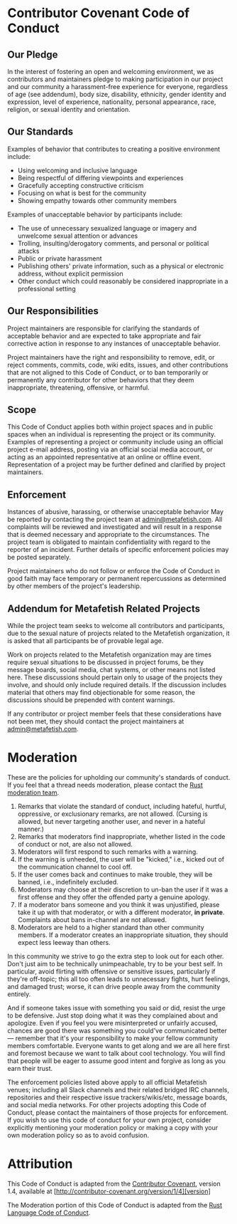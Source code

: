 # Contributor Covenant Code of Conduct

## Our Pledge

In the interest of fostering an open and welcoming environment, we as
contributors and maintainers pledge to making participation in our
project and our community a harassment-free experience for everyone,
regardless of age (see addendum), body size, disability, ethnicity,
gender identity and expression, level of experience, nationality,
personal appearance, race, religion, or sexual identity and
orientation.

## Our Standards

Examples of behavior that contributes to creating a positive
environment include:

* Using welcoming and inclusive language
* Being respectful of differing viewpoints and experiences
* Gracefully accepting constructive criticism
* Focusing on what is best for the community
* Showing empathy towards other community members

Examples of unacceptable behavior by participants include:

* The use of unnecessary sexualized language or imagery and unwelcome
  sexual attention or advances
* Trolling, insulting/derogatory comments, and personal or political
  attacks
* Public or private harassment
* Publishing others' private information, such as a physical or
  electronic address, without explicit permission
* Other conduct which could reasonably be considered inappropriate in
  a professional setting

## Our Responsibilities

Project maintainers are responsible for clarifying the standards of
acceptable behavior and are expected to take appropriate and fair
corrective action in response to any instances of unacceptable
behavior.

Project maintainers have the right and responsibility to remove, edit,
or reject comments, commits, code, wiki edits, issues, and other
contributions that are not aligned to this Code of Conduct, or to ban
temporarily or permanently any contributor for other behaviors that
they deem inappropriate, threatening, offensive, or harmful.

## Scope

This Code of Conduct applies both within project spaces and in public
spaces when an individual is representing the project or its
community. Examples of representing a project or community include
using an official project e-mail address, posting via an official
social media account, or acting as an appointed representative at an
online or offline event. Representation of a project may be further
defined and clarified by project maintainers.

## Enforcement

Instances of abusive, harassing, or otherwise unacceptable behavior
May be reported by contacting the project team at
admin@metafetish.com. All complaints will be reviewed and investigated
and will result in a response that is deemed necessary and appropriate
to the circumstances. The project team is obligated to maintain
confidentiality with regard to the reporter of an incident. Further
details of specific enforcement policies may be posted separately.

Project maintainers who do not follow or enforce the Code of Conduct
in good faith may face temporary or permanent repercussions as
determined by other members of the project's leadership.

## Addendum for Metafetish Related Projects

While the project team seeks to welcome all contributors and
participants, due to the sexual nature of projects related to the
Metafetish organization, it is asked that all participants be of
provable legal age.

Work on projects related to the Metafetish organization may are times
require sexual situations to be discussed in project forums, be they
message boards, social media, chat systems, or other means not listed
here. These discussions should pertain only to usage of the projects
they involve, and should only include required details. If the
discussion includes material that others may find objectionable for
some reason, the discussions should be prepended with content
warnings.

If any contributor or project member feels that these considerations
have not been met, they should contact the project maintainers at
admin@metafetish.com.

# Moderation

These are the policies for upholding our community's standards of
conduct. If you feel that a thread needs moderation, please contact
the [Rust moderation team](/team.html#Moderation).

1. Remarks that violate the standard of conduct, including hateful,
   hurtful, oppressive, or exclusionary remarks, are not allowed.
   (Cursing is allowed, but never targeting another user, and never in
   a hateful manner.)
2. Remarks that moderators find inappropriate, whether listed in the
   code of conduct or not, are also not allowed.
3. Moderators will first respond to such remarks with a warning.
4. If the warning is unheeded, the user will be "kicked," i.e., kicked
   out of the communication channel to cool off.
5. If the user comes back and continues to make trouble, they will be
   banned, i.e., indefinitely excluded.
6. Moderators may choose at their discretion to un-ban the user if it
   was a first offense and they offer the offended party a genuine
   apology.
7. If a moderator bans someone and you think it was unjustified,
   please take it up with that moderator, or with a different
   moderator, **in private**. Complaints about bans in-channel are not
   allowed.
8. Moderators are held to a higher standard than other community
   members. If a moderator creates an inappropriate situation, they
   should expect less leeway than others.

In this community we strive to go the extra step to look out for each
other. Don't just aim to be technically unimpeachable, try to be your
best self. In particular, avoid flirting with offensive or sensitive
issues, particularly if they're off-topic; this all too often leads to
unnecessary fights, hurt feelings, and damaged trust; worse, it can
drive people away from the community entirely.

And if someone takes issue with something you said or did, resist the
urge to be defensive. Just stop doing what it was they complained
about and apologize. Even if you feel you were misinterpreted or
unfairly accused, chances are good there was something you could've
communicated better — remember that it's your responsibility to make
your fellow community members comfortable. Everyone wants to get along
and we are all here first and foremost because we want to talk about
cool technology. You will find that people will be eager to assume
good intent and forgive as long as you earn their trust.

The enforcement policies listed above apply to all official Metafetish
venues; including all Slack channels and their related bridged IRC
channels, repositories and their respective issue trackers/wikis/etc,
message boards, and social media networks. For other projects adopting
this Code of Conduct, please contact the maintainers of those projects
for enforcement. If you wish to use this code of conduct for your own
project, consider explicitly mentioning your moderation policy or
making a copy with your own moderation policy so as to avoid
confusion.

# Attribution

This Code of Conduct is adapted from the [Contributor Covenant][homepage], version 1.4,
available at [http://contributor-covenant.org/version/1/4][version]

[homepage]: http://contributor-covenant.org
[version]: http://contributor-covenant.org/version/1/4/

The Moderation portion of this Code of Conduct is adapted from
the
[Rust Language Code of Conduct](https://www.rust-lang.org/en-US/conduct.html).
